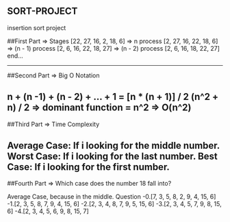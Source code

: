## SORT-PROJECT
insertion sort project

##First Part => Stages
[22, 27, 16, 2, 18, 6] => n process 
[2, 27, 16, 22, 18, 6] => (n - 1) process 
[2, 6, 16, 22, 18, 27] => (n - 2) process 
[2, 6, 16, 18, 22, 27] end... &nbsp;

---
##Second Part => Big O Notation

n + (n -1) + (n - 2) + ... + 1 = [n * (n + 1)] / 2
(n^2 + n) / 2 => dominant function = n^2
=> O(n^2)
---
##Third Part => Time Complexity

Average Case: If i looking for the middle number.
Worst Case: If i looking for the last number.
Best Case: If i looking for the first number.
---
##Fourth Part => Which case does the number 18 fall into?

Average Case, because in the middle.
Question
-0.[7, 3, 5, 8, 2, 9, 4, 15, 6]
-1.[2, 3, 5, 8, 7, 9, 4, 15, 6]
-2.[2, 3, 4, 8, 7, 9, 5, 15, 6]
-3.[2, 3, 4, 5, 7, 9, 8, 15, 6]
-4.[2, 3, 4, 5, 6, 9, 8, 15, 7]
